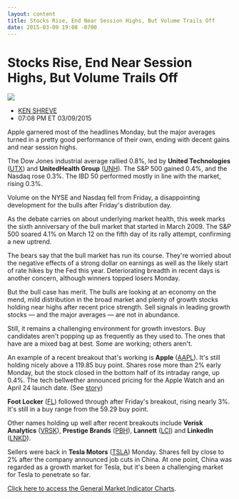 ```yaml
---
layout: content
title: Stocks Rise, End Near Session Highs, But Volume Trails Off
date: 2015-03-09 19:08 -0700
---
```



Stocks Rise, End Near Session Highs, But Volume Trails Off
===========================================================


![](https://www.investors.com/wp-content/uploads/ibd-migrated-images/MPv_150310_635615125212279217.png)

* [KEN SHREVE](https://www.investors.com/author/shrevek/ "Posts by KEN SHREVE")
* 07:08 PM ET 03/09/2015




  

Apple garnered most of the headlines Monday, but the major averages turned in a pretty good performance of their own, ending with decent gains and near session highs.

  

The Dow Jones industrial average rallied 0.8%, led by **United Technologies** ([UTX](https://research.investors.com/quote.aspx?symbol=UTX)) and **UnitedHealth Group** ([UNH](https://research.investors.com/quote.aspx?symbol=UNH)). The S&P 500 gained 0.4%, and the Nasdaq rose 0.3%. The IBD 50 performed mostly in line with the market, rising 0.3%.

  

Volume on the NYSE and Nasdaq fell from Friday, a disappointing development for the bulls after Friday's distribution day.

  

As the debate carries on about underlying market health, this week marks the sixth anniversary of the bull market that started in March 2009. The S&P 500 soared 4.1% on March 12 on the fifth day of its rally attempt, confirming a new uptrend.

  

The bears say that the bull market has run its course. They're worried about the negative effects of a strong dollar on earnings as well as the likely start of rate hikes by the Fed this year. Deteriorating breadth in recent days is another concern, although winners topped losers Monday.

  

But the bull case has merit. The bulls are looking at an economy on the mend, mild distribution in the broad market and plenty of growth stocks holding near highs after recent price strength. Sell signals in leading growth stocks — and the major averages — are not in abundance.

  

Still, it remains a challenging environment for growth investors. Buy candidates aren't popping up as frequently as they used to. The ones that have are a mixed bag at best. Some are working; others aren't.

  

An example of a recent breakout that's working is **Apple** ([AAPL](https://research.investors.com/quote.aspx?symbol=AAPL)). It's still holding nicely above a 119.85 buy point. Shares rose more than 2% early Monday, but the stock closed in the bottom half of its intraday range, up 0.4%. The tech bellwether announced pricing for the Apple Watch and an April 24 launch date. (See [story](http://news.investors.com/technology/030915-742638-apple-watch-cheaper-apple-tv-pitched-at-media-event.htm))

  

**Foot Locker** ([FL](https://research.investors.com/quote.aspx?symbol=FL)) followed through after Friday's breakout, rising nearly 3%. It's still in a buy range from the 59.29 buy point.

  

Other names holding up well after recent breakouts include **Verisk Analytics** ([VRSK](https://research.investors.com/quote.aspx?symbol=VRSK)), **Prestige Brands** ([PBH](https://research.investors.com/quote.aspx?symbol=PBH)), **Lannett** ([LCI](https://research.investors.com/quote.aspx?symbol=LCI)) and **LinkedIn** ([LNKD](https://research.investors.com/quote.aspx?symbol=LNKD)).

  

Sellers were back in **Tesla Motors** ([TSLA](https://research.investors.com/quote.aspx?symbol=TSLA)) Monday. Shares fell by close to 2% after the company announced job cuts in China. At one point, China was regarded as a growth market for Tesla, but it's been a challenging market for Tesla to penetrate so far.

  

[Click here to access the General Market Indicator Charts](https://www.investors.com/pdf/GMI_031015.pdf).




